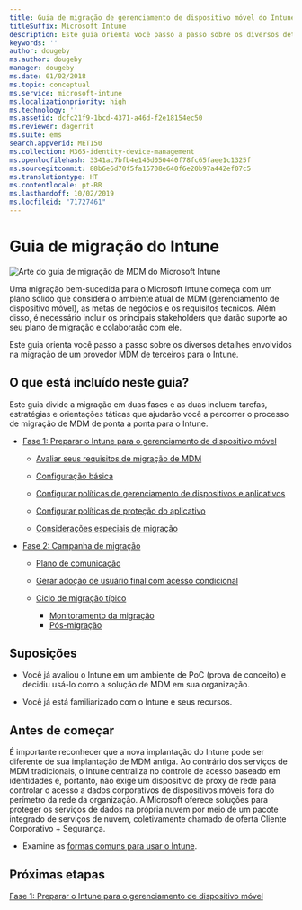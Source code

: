 ```yaml
---
title: Guia de migração de gerenciamento de dispositivo móvel do Intune
titleSuffix: Microsoft Intune
description: Este guia orienta você passo a passo sobre os diversos detalhes envolvidos na migração de um provedor MDM de terceiros para o Microsoft Intune.
keywords: ''
author: dougeby
ms.author: dougeby
manager: dougeby
ms.date: 01/02/2018
ms.topic: conceptual
ms.service: microsoft-intune
ms.localizationpriority: high
ms.technology: ''
ms.assetid: dcfc21f9-1bcd-4371-a46d-f2e18154ec50
ms.reviewer: dagerrit
ms.suite: ems
search.appverid: MET150
ms.collection: M365-identity-device-management
ms.openlocfilehash: 3341ac7bfb4e145d050440f78fc65faee1c1325f
ms.sourcegitcommit: 88b6e6d70f5fa15708e640f6e20b97a442ef07c5
ms.translationtype: HT
ms.contentlocale: pt-BR
ms.lasthandoff: 10/02/2019
ms.locfileid: "71727461"
---
```

# <a name="intune-migration-guide"></a>Guia de migração do Intune

![Arte do guia de migração de MDM do Microsoft Intune](./media/migration-guide/MDM-migration-guide-art.PNG)

Uma migração bem-sucedida para o Microsoft Intune começa com um plano sólido que considera o ambiente atual de MDM (gerenciamento de dispositivo móvel), as metas de negócios e os requisitos técnicos. Além disso, é necessário incluir os principais stakeholders que darão suporte ao seu plano de migração e colaborarão com ele.

Este guia orienta você passo a passo sobre os diversos detalhes envolvidos na migração de um provedor MDM de terceiros para o Intune.

## <a name="whats-included-in-this-guide"></a>O que está incluído neste guia?

Este guia divide a migração em duas fases e as duas incluem tarefas, estratégias e orientações táticas que ajudarão você a percorrer o processo de migração de MDM de ponta a ponta para o Intune.

- [Fase 1: Preparar o Intune para o gerenciamento de dispositivo móvel](migration-guide-prepare.md)

  - [Avaliar seus requisitos de migração de MDM](migration-guide-prepare.md#assess-mdm-requirements)

  - [Configuração básica](migration-guide-setup.md)

  - [Configurar políticas de gerenciamento de dispositivos e aplicativos](migration-guide-configure-policies.md)

  - [Configurar políticas de proteção do aplicativo](../apps/app-protection-policies.md)

  - [Considerações especiais de migração](migration-guide-considerations.md)

- [Fase 2: Campanha de migração](migration-guide-campaign.md)

  - [Plano de comunicação](migration-guide-communication-plan.md)

  - [Gerar adoção de usuário final com acesso condicional](migration-guide-drive-adoption.md)

  - [Ciclo de migração típico](migration-guide-cycle.md)
    - [Monitoramento da migração](migration-guide-cycle.md#monitoring-migration)
    - [Pós-migração](migration-guide-cycle.md#post-migration)

## <a name="assumptions"></a>Suposições

- Você já avaliou o Intune em um ambiente de PoC (prova de conceito) e decidiu usá-lo como a solução de MDM em sua organização.

- Você já está familiarizado com o Intune e seus recursos.

## <a name="before-you-begin"></a>Antes de começar

É importante reconhecer que a nova implantação do Intune pode ser diferente de sua implantação de MDM antiga. Ao contrário dos serviços de MDM tradicionais, o Intune centraliza no controle de acesso baseado em identidades e, portanto, não exige um dispositivo de proxy de rede para controlar o acesso a dados corporativos de dispositivos móveis fora do perímetro da rede da organização. A Microsoft oferece soluções para proteger os serviços de dados na própria nuvem por meio de um pacote integrado de serviços de nuvem, coletivamente chamado de oferta Cliente Corporativo + Segurança.

- Examine as [formas comuns para usar o Intune](common-scenarios.md).

## <a name="next-steps"></a>Próximas etapas

[Fase 1: Preparar o Intune para o gerenciamento de dispositivo móvel](migration-guide-prepare.md)
